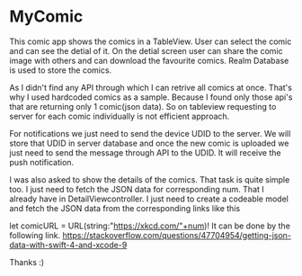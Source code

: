 # MyComic

This comic app shows the comics in a TableView. User can select the comic and can see the detial of it.
On the detial screen user can share the comic image with others and can download the favourite comics.
Realm Database is used to store the comics.

As I didn't find any API through which I can retrive all comics at once. That's why I used hardcoded comics as a sample.
Because I found only those api's that are returning only 1 comic(json data). So on tableview requesting to server for each comic 
individually is not efficient approach.

For notifications we just need to send the device UDID to the server. We will store that UDID in server database and once the 
new comic is uploaded we just need to send the message through API to the UDID. It will receive the push notification.

I was also asked to show the details of the comics. That task is quite simple too. I just need to fetch the JSON data for corresponding num. That I already have in DetailViewcontroller. I just need to create a codeable model and fetch the JSON data from the corresponding links like this

let comicURL = URL(string:"https://xkcd.com/"+num)!
It can be done by the following link.
https://stackoverflow.com/questions/47704954/getting-json-data-with-swift-4-and-xcode-9

Thanks :)
